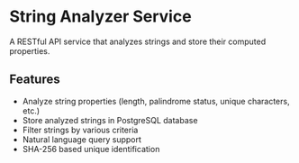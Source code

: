 # String Analyzer Service

A RESTful API service that analyzes strings and store their computed properties.

## Features
- Analyze string properties (length, palindrome status, unique characters, etc.)
- Store analyzed strings in PostgreSQL database
- Filter strings by  various criteria
- Natural language query support
- SHA-256 based unique identification
